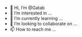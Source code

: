 - 👋 Hi, I’m @Gatab
- 👀 I’m interested in ...
- 🌱 I’m currently learning ...
- 💞️ I’m looking to collaborate on ...
- 📫 How to reach me ...

<!---
Gatab/Gatab is a ✨ special ✨ repository because its `README.md` (this file) appears on your GitHub profile.
You can click the Preview link to take a look at your changes.
--->
